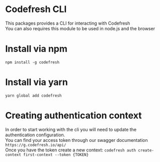 # Codefresh CLI
This packages provides a CLI for interacting with Codefresh <br />
You can also requires this module to be used in node.js and the browser

# Install via npm
`npm install -g codefresh`

# Install via yarn
`yarn global add codefresh`

# Creating authentication context
In order to start working with the cli you will need to update the authentication configuration. <br />
You can find your access token through our swagger documentation `https://g.codefresh.io/api/` <br />
Once you have the token create a new context: `codefresh auth create-context first-context --token {TOKEN}`